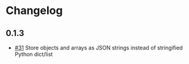 # Changelog

## 0.1.3

- [#31](https://gitlab.com/meltano/target-snowflake/-/issues/31) Store objects and arrays as JSON strings instead of stringified Python dict/list
